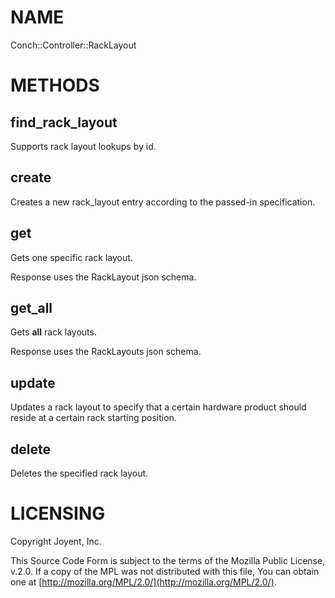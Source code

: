# NAME

Conch::Controller::RackLayout

# METHODS

## find\_rack\_layout

Supports rack layout lookups by id.

## create

Creates a new rack\_layout entry according to the passed-in specification.

## get

Gets one specific rack layout.

Response uses the RackLayout json schema.

## get\_all

Gets **all** rack layouts.

Response uses the RackLayouts json schema.

## update

Updates a rack layout to specify that a certain hardware product should reside at a certain
rack starting position.

## delete

Deletes the specified rack layout.

# LICENSING

Copyright Joyent, Inc.

This Source Code Form is subject to the terms of the Mozilla Public License,
v.2.0. If a copy of the MPL was not distributed with this file, You can obtain
one at [http://mozilla.org/MPL/2.0/](http://mozilla.org/MPL/2.0/).
